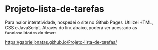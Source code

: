 # Projeto-lista-de-tarefas
Para maior interatividade, hospedei o site no Github Pages. Utilizei HTML, CSS e JavaScript. Através do link abaixo, poderá ser acessado as funcionalidades do timer:

https://gabrieljonatas.github.io/Projeto-lista-de-tarefas/
